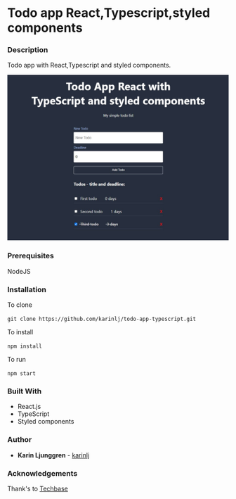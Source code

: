 # Todo app React,Typescript,styled components

### Description

Todo app with React,Typescript and styled components.

![Screenshot](/src/assets/screenshot.jpg?raw=true "Screenshot")

### Prerequisites

NodeJS

### Installation

To clone

`git clone https://github.com/karinlj/todo-app-typescript.git`

To install

`npm install`

To run

`npm start`

### Built With

- React.js
- TypeScript
- Styled components

### Author

- **Karin Ljunggren** - [karinlj](https://github.com/karinlj)

### Acknowledgements

Thank's to [Techbase](https://www.youtube.com/c/TechbaseDev)
